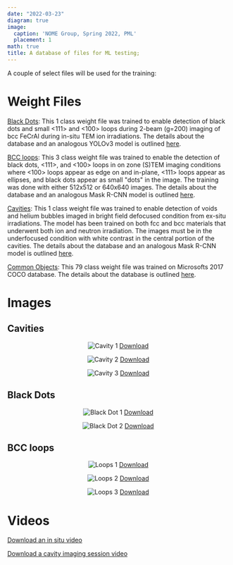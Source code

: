 ```yaml
---
date: "2022-03-23"
diagram: true
image:
  caption: 'NOME Group, Spring 2022, PML'
  placement: 1
math: true
title: A database of files for ML testing;
---
```


A couple of select files will be used for the training:

# Weight Files

<a href="https://www.nomelab.com/files/YOLOv5s_blackdots.pt">Black Dots</a>: This 1 class weight file was trained to enable detection of black dots and small <111> and <100> loops during 2-beam (g=200) imaging of bcc FeCrAl during in-situ TEM ion irradiations. The details about the database and an analogous YOLOv3 model is outlined <a href="https://doi.org/10.1016/j.commatsci.2021.110560">here</a>.

<a href="https://www.nomelab.com/files/YOLOv5s_bccloops.pt">BCC loops</a>: This 3 class weight file was trained to enable the detection of black dots, <111>, and <100> loops in on zone (S)TEM imaging conditions where <100> loops appear as edge on and in-plane, <111> loops appear as ellipses, and black dots appear as small "dots" in the image. The training was done with either 512x512 or 640x640 images. The details about the database and an analogous Mask R-CNN model is outlined <a href="https://doi.org/10.1016/j.xcrp.2022.100876">here</a>.

<a href="https://www.nomelab.com/files/YOLOv5s_cavities.pt">Cavities</a>: This 1 class weight file was trained to enable detection of voids and helium bubbles imaged in bright field defocused condition from ex-situ irradiations. The model has been trained on both fcc and bcc materials that underwent both ion and neutron irradiation. The images must be in the underfocused condition with white contrast in the central portion of the cavities. The details about the database and an analogous Mask R-CNN model is outlined <a href="https://arxiv.org/abs/2208.01460">here</a>.

<a href="https://www.nomelab.com/files/default_yolov5s.pt">Common Objects</a>: This 79 class weight file was trained on Microsofts 2017 COCO database. The details about the database is outlined <a href="http://cocodataset.org">here</a>.

# Images

## Cavities

<center>

![Cavity 1](https://www.nomelab.com/files/Cavity1.jpg "Image of cavities in a irradiated material")
<a href="https://www.nomelab.com/files/Cavity1.jpg">Download</a>

![Cavity 2](https://www.nomelab.com/files/Cavity2.jpg "Image of cavities in a irradiated material")
<a href="https://www.nomelab.com/files/Cavity2.jpg">Download</a>

![Cavity 3](https://www.nomelab.com/files/Cavity3.jpg "Image of cavities in a irradiated material")
<a href="https://www.nomelab.com/files/Cavity3.jpg">Download</a>

</center>

## Black Dots

<center>

![Black Dot 1](https://www.nomelab.com/files/18Cr_TEM2beamimage.jpg "Image of black dots in a irradiated material")
<a href="https://www.nomelab.com/files/18Cr_TEM2beamimage.jpg">Download</a>

![Black Dot 2](https://www.nomelab.com/files/BlackDots.jpg "Image of black dots in a irradiated material")
<a href="https://www.nomelab.com/files/BlackDots.jpg">Download</a>

</center>

## BCC loops

<center>

![Loops 1](https://www.nomelab.com/files/FeCrAl1.jpg "Image of loops in a irradiated material")
<a href="https://www.nomelab.com/files/FeCrAl1.jpg">Download</a>

![Loops 2](https://www.nomelab.com/files/FeCrAl2.jpg "Image of loops in a irradiated material")
<a href="https://www.nomelab.com/files/FeCrAl2.jpg">Download</a>

![Loops 3](https://www.nomelab.com/files/FeCrAl3.jpg "Image of loops in a irradiated material")
<a href="https://www.nomelab.com/files/FeCrAl3.jpg">Download</a>

</center>

# Videos


<a href="https://drive.google.com/file/d/12_vUpM5ljVt2cY73DL9ssMF1hG_1c6Cw/view?usp=sharing">Download an in situ video</a>

<a href="https://drive.google.com/file/d/1-hbfqeLR1LLPTDh4wsfzfk_QR4-F9_y0/view?usp=share_link">Download a cavity imaging session video</a>

